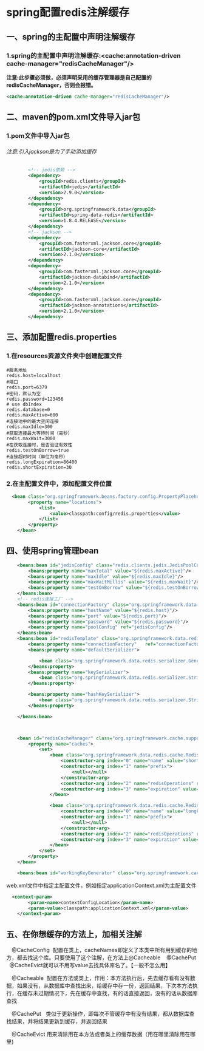 # spring配置redis注解缓存

## 一、**spring的主配置中声明注解缓存**

### **1.spring的主配置中声明注解缓存:<cache:annotation-driven cache-manager="redisCacheManager"/>**

**注意:此步骤必须做，必须声明采用的缓存管理器是自己配置的redisCacheManager，否则会报错。**

```xml
<cache:annotation-driven cache-manager="redisCacheManager"/>
```

## 二、maven的pom.xml文件导入jar包

### 1.pom文件中导入jar包

###### 注意:引入jackson是为了手动添加缓存

```xml
        <!-- jedis依赖 -->
        <dependency>
            <groupId>redis.clients</groupId>
            <artifactId>jedis</artifactId>
            <version>2.9.0</version>
        </dependency>
        <dependency>
            <groupId>org.springframework.data</groupId>
            <artifactId>spring-data-redis</artifactId>
            <version>1.8.4.RELEASE</version>
        </dependency>
        <!-- jackson -->
        <dependency>
            <groupId>com.fasterxml.jackson.core</groupId>
            <artifactId>jackson-core</artifactId>
            <version>2.1.0</version>
        </dependency>
        <dependency>
            <groupId>com.fasterxml.jackson.core</groupId>
            <artifactId>jackson-databind</artifactId>
            <version>2.1.0</version>
        </dependency>
        <dependency>
            <groupId>com.fasterxml.jackson.core</groupId>
            <artifactId>jackson-annotations</artifactId>
            <version>2.1.0</version>
        </dependency>
```

## 三、添加配置redis.properties

### 1.在resources资源文件夹中创建配置文件

```properties
#服务地址
redis.host=localhost
#端口
redis.port=6379
#密码，默认为空
redis.password=123456
# use dbIndex
redis.database=0
redis.maxActive=600
#连接池中的最大空闲连接
redis.maxIdle=300
#获取连接最大等待时间（毫秒）
redis.maxWait=3000
#在获取连接时，是否验证有效性
redis.testOnBorrow=true
#连接超时时间（单位为毫秒）
redis.longExpiration=86400
redis.shortExpiration=30
```

### 2.在主配置文件中，添加配置文件位置

```xml
  <bean class="org.springframework.beans.factory.config.PropertyPlaceholderConfigurer">
        <property name="locations">
            <list>
                <value>classpath:config/redis.properties</value>
            </list>
        </property>
    </bean>
```

## 四、使用spring管理bean

```xml
    <beans:bean id="jedisConfig" class="redis.clients.jedis.JedisPoolConfig">
        <beans:property name="maxTotal" value="${redis.maxActive}"/>
        <beans:property name="maxIdle" value="${redis.maxIdle}"/>
        <beans:property name="maxWaitMillis" value="${redis.maxWait}"/>
        <beans:property name="testOnBorrow" value="${redis.testOnBorrow}"/>
    </beans:bean>
    <!-- redis连接工厂 -->
    <beans:bean id="connectionFactory" class="org.springframework.data.redis.connection.jedis.JedisConnectionFactory">
        <beans:property name="hostName" value="${redis.host}"/>
        <beans:property name="port" value="${redis.port}"/>
        <beans:property name="password" value="${redis.password}"/>
        <beans:property name="poolConfig" ref="jedisConfig"/>
    </beans:bean>
    <beans:bean id="redisTemplate" class="org.springframework.data.redis.core.RedisTemplate">
        <beans:property name="connectionFactory"   ref="connectionFactory" />
        <beans:property name="defaultSerializer">

            <bean class="org.springframework.data.redis.serializer.GenericJackson2JsonRedisSerializer"/>
        </beans:property>
        <beans:property name="keySerializer">
            <bean class="org.springframework.data.redis.serializer.StringRedisSerializer"/>
        </beans:property>

        <beans:property name="hashKeySerializer">
            <bean class="org.springframework.data.redis.serializer.StringRedisSerializer"/>
        </beans:property>

    </beans:bean>



    <bean id="redisCacheManager" class="org.springframework.cache.support.SimpleCacheManager">
        <property name="caches">
            <set>
                <bean class="org.springframework.data.redis.cache.RedisCache">
                    <constructor-arg index="0" name="name" value="shortCache"/>
                    <constructor-arg index="1" name="prefix">
                        <null></null>
                    </constructor-arg>
                    <constructor-arg index="2" name="redisOperations" ref="redisTemplate"/>
                    <constructor-arg index="3" name="expiration" value="${redis.shortExpiration}"/>
                </bean>

                <bean class="org.springframework.data.redis.cache.RedisCache">
                    <constructor-arg index="0" name="name" value="longCache"/>
                    <constructor-arg index="1" name="prefix">
                        <null></null>
                    </constructor-arg>
                    <constructor-arg index="2" name="redisOperations" ref="redisTemplate"/>
                    <constructor-arg index="3" name="expiration" value="${redis.longExpiration}"/>
                </bean>
            </set>
        </property>
    </bean>

    <beans:bean id="workingKeyGenerator" class="org.springframework.cache.interceptor.SimpleKeyGenerator"/>
```

web.xml文件中指定主配置文件，例如指定applicationContext.xml为主配置文件

```xml
  <context-param>
        <param-name>contextConfigLocation</param-name>
        <param-value>classpath:applicationContext.xml</param-value>
    </context-param>
```

## 五、在你想缓存的方法上，加相关注解

　@CacheConfig  配置在类上，cacheNames即定义了本类中所有用到缓存的地方，都去找这个库。只要使用了这个注解，在方法上@Cacheable    @CachePut   @CacheEvict就可以不用写value去找具体库名了。【一般不怎么用】

　@Cacheable  配置在方法或类上，作用：本方法执行后，先去缓存看有没有数据，如果没有，从数据库中查找出来，给缓存中存一份，返回结果，下次本方法执行，在缓存未过期情况下，先在缓存中查找，有的话直接返回，没有的话从数据库查找

　@CachePut   类似于更新操作，即每次不管缓存中有没有结果，都从数据库查找结果，并将结果更新到缓存，并返回结果

　@CacheEvict 用来清除用在本方法或者类上的缓存数据（用在哪里清除用在哪里)
